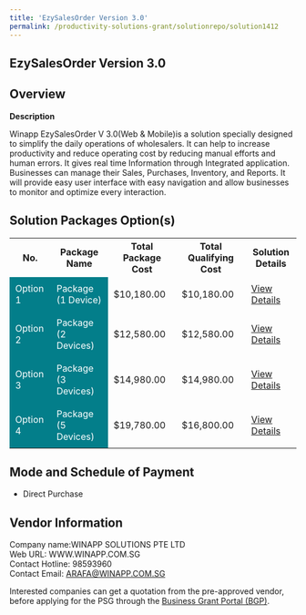 ```yaml
---
title: 'EzySalesOrder Version 3.0'
permalink: /productivity-solutions-grant/solutionrepo/solution1412
---
```


## EzySalesOrder Version 3.0

## Overview

**Description**

Winapp EzySalesOrder V 3.0(Web & Mobile)is a solution specially designed to simplify the daily operations of wholesalers. It can help to increase productivity and reduce operating cost by reducing manual efforts and human errors. It gives real time Information through Integrated application. Businesses can manage their Sales, Purchases, Inventory, and Reports. It will provide easy user interface with easy navigation and allow businesses to monitor and optimize every interaction.

## Solution Packages Option(s)

<table>
<tr>
<th><b>No.</b></th>
<th><b>Package Name</b></th>
<th><b>Total Package Cost</b></th>
<th><b>Total Qualifying Cost</b></th>
<th><b>Solution Details</b></th>
</tr>
<tr>
<td style='padding: 10px; background-color: #037E8A; color: #FFFFFF;'>Option 1</td>
<td style='padding: 10px; background-color: #037E8A; color: #FFFFFF;'>Package (1 Device)</td>
<td style='padding: 10px;'>$10,180.00</td>
<td style='padding: 10px;'>$10,180.00</td>
<td style='padding: 10px;'><a href='/images/psg/Winapp_Desensitised_Annex_3__Part_1.pdf' target='_blank'>View Details</a></td>
</tr>
<tr>
<td style='padding: 10px; background-color: #037E8A; color: #FFFFFF;'>Option 2</td>
<td style='padding: 10px; background-color: #037E8A; color: #FFFFFF;'>Package (2 Devices)</td>
<td style='padding: 10px;'>$12,580.00</td>
<td style='padding: 10px;'>$12,580.00</td>
<td style='padding: 10px;'><a href='/images/psg/Winapp_Desensitised_Annex_3__Part_2.pdf' target='_blank'>View Details</a></td>
</tr>
<tr>
<td style='padding: 10px; background-color: #037E8A; color: #FFFFFF;'>Option 3</td>
<td style='padding: 10px; background-color: #037E8A; color: #FFFFFF;'>Package (3 Devices)</td>
<td style='padding: 10px;'>$14,980.00</td>
<td style='padding: 10px;'>$14,980.00</td>
<td style='padding: 10px;'><a href='/images/psg/Winapp_Desensitised_Annex_3__Part_3.pdf' target='_blank'>View Details</a></td>
</tr>
<tr>
<td style='padding: 10px; background-color: #037E8A; color: #FFFFFF;'>Option 4</td>
<td style='padding: 10px; background-color: #037E8A; color: #FFFFFF;'>Package (5 Devices)</td>
<td style='padding: 10px;'>$19,780.00</td>
<td style='padding: 10px;'>$16,800.00</td>
<td style='padding: 10px;'><a href='/images/psg/Winapp_Desensitised_Annex_3__Part_4.pdf' target='_blank'>View Details</a></td>
</tr>
</table>

## Mode and Schedule of Payment

 - Direct Purchase

## Vendor Information

 Company name:WINAPP SOLUTIONS PTE LTD<br>Web URL: WWW.WINAPP.COM.SG <br>Contact Hotline: 98593960 <br>Contact Email: ARAFA@WINAPP.COM.SG 

Interested companies can get a quotation from the pre-approved vendor, before applying for the PSG through the <a href='https://www.businessgrants.gov.sg/' target='_blank' rel='noopener'>Business Grant Portal (BGP)</a>.

<script src="/jquery/resize-tables.js"></script>
